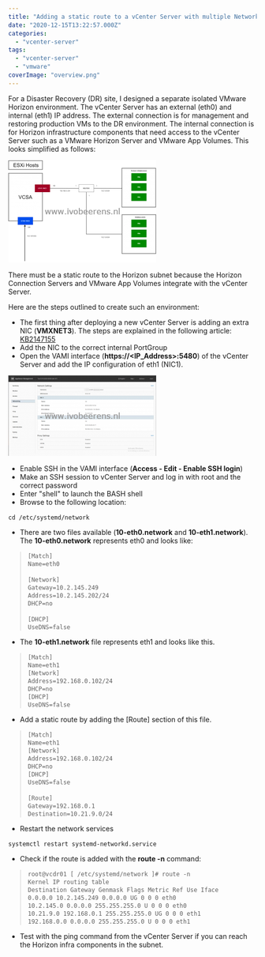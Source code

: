 ```yaml
---
title: "Adding a static route to a vCenter Server with multiple Network Interface Cards (NICs)"
date: "2020-12-15T13:22:57.000Z"
categories: 
  - "vcenter-server"
tags: 
  - "vcenter-server"
  - "vmware"
coverImage: "overview.png"
---
```


For a Disaster Recovery (DR) site, I designed a separate isolated VMware Horizon environment. The vCenter Server has an external (eth0) and internal (eth1) IP address. The external connection is for management and restoring production VMs to the DR environment. The internal connection is for Horizon infrastructure components that need access to the vCenter Server such as a VMware Horizon Server and VMware App Volumes. This looks simplified as follows:

[![](images/overview-300x207.png)](https://www.ivobeerens.nl/wp-content/uploads/2020/12/overview.png)

There must be a static route to the Horizon subnet because the Horizon Connection Servers and VMware App Volumes integrate with the vCenter Server.

Here are the steps outlined to create such an environment:

- The first thing after deploying a new vCenter Server is adding an extra NIC (**VMXNET3**). The steps are explained in the following article: [KB2147155](https://kb.vmware.com/s/article/2147155)
- Add the NIC to the correct internal PortGroup
- Open the VAMI interface (**https://<IP\_Address>:5480**) of the vCenter Server and add the IP configuration of eth1 (NIC1).

[![](images/1-300x163.png)](https://www.ivobeerens.nl/wp-content/uploads/2020/12/1.png)

- Enable SSH in the VAMI interface (**Access - Edit - Enable SSH login**)
- Make an SSH session to vCenter Server and log in with root and the correct password
- Enter "shell" to launch the BASH shell
- Browse to the following location:

```
cd /etc/systemd/network
```

- There are two files available (**10-eth0.network** and **10-eth1.network**). The **10-eth0.network** represents eth0 and looks like:

> ```
> [Match]
> Name=eth0
> 
> [Network]
> Gateway=10.2.145.249
> Address=10.2.145.202/24
> DHCP=no
> 
> [DHCP]
> UseDNS=false
> ```

- The **10-eth1.network** file represents eth1 and looks like this.

> ```
> [Match]
> Name=eth1
> [Network]
> Address=192.168.0.102/24
> DHCP=no
> [DHCP]
> UseDNS=false
> ```

- Add a static route by adding the \[Route\] section of this file.

> ```
> [Match]
> Name=eth1
> [Network]
> Address=192.168.0.102/24
> DHCP=no
> [DHCP]
> UseDNS=false
> 
> [Route]
> Gateway=192.168.0.1
> Destination=10.21.9.0/24
> ```

- Restart the network services

```
systemctl restart systemd-networkd.service
```

- Check if the route is added with the **route -n** command:

> ```
> root@vcdr01 [ /etc/systemd/network ]# route -n
> Kernel IP routing table
> Destination Gateway Genmask Flags Metric Ref Use Iface
> 0.0.0.0 10.2.145.249 0.0.0.0 UG 0 0 0 eth0
> 10.2.145.0 0.0.0.0 255.255.255.0 U 0 0 0 eth0
> 10.21.9.0 192.168.0.1 255.255.255.0 UG 0 0 0 eth1
> 192.168.0.0 0.0.0.0 255.255.255.0 U 0 0 0 eth1
> ```

- Test with the ping command from the vCenter Server if you can reach the Horizon infra components in the subnet.

